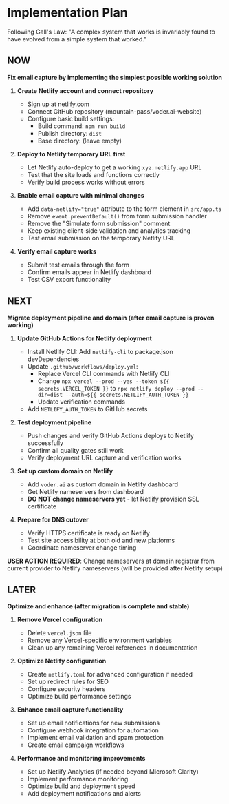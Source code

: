 # Implementation Plan

Following Gall's Law: "A complex system that works is invariably found to have evolved from a simple system that worked."

## NOW

**Fix email capture by implementing the simplest possible working solution**

1. **Create Netlify account and connect repository**
   - Sign up at netlify.com
   - Connect GitHub repository (mountain-pass/voder.ai-website)
   - Configure basic build settings:
     - Build command: `npm run build`
     - Publish directory: `dist`
     - Base directory: (leave empty)

2. **Deploy to Netlify temporary URL first**
   - Let Netlify auto-deploy to get a working `xyz.netlify.app` URL
   - Test that the site loads and functions correctly
   - Verify build process works without errors

3. **Enable email capture with minimal changes**
   - Add `data-netlify="true"` attribute to the form element in `src/app.ts`
   - Remove `event.preventDefault()` from form submission handler
   - Remove the "Simulate form submission" comment
   - Keep existing client-side validation and analytics tracking
   - Test email submission on the temporary Netlify URL

4. **Verify email capture works**
   - Submit test emails through the form
   - Confirm emails appear in Netlify dashboard
   - Test CSV export functionality

## NEXT

**Migrate deployment pipeline and domain (after email capture is proven working)**

1. **Update GitHub Actions for Netlify deployment**
   - Install Netlify CLI: Add `netlify-cli` to package.json devDependencies
   - Update `.github/workflows/deploy.yml`:
     - Replace Vercel CLI commands with Netlify CLI
     - Change `npx vercel --prod --yes --token ${{ secrets.VERCEL_TOKEN }}` to `npx netlify deploy --prod --dir=dist --auth=${{ secrets.NETLIFY_AUTH_TOKEN }}`
     - Update verification commands
   - Add `NETLIFY_AUTH_TOKEN` to GitHub secrets

2. **Test deployment pipeline**
   - Push changes and verify GitHub Actions deploys to Netlify successfully
   - Confirm all quality gates still work
   - Verify deployment URL capture and verification works

3. **Set up custom domain on Netlify**
   - Add `voder.ai` as custom domain in Netlify dashboard
   - Get Netlify nameservers from dashboard
   - **DO NOT change nameservers yet** - let Netlify provision SSL certificate

4. **Prepare for DNS cutover**
   - Verify HTTPS certificate is ready on Netlify
   - Test site accessibility at both old and new platforms
   - Coordinate nameserver change timing

**USER ACTION REQUIRED**: Change nameservers at domain registrar from current provider to Netlify nameservers (will be provided after Netlify setup)

## LATER

**Optimize and enhance (after migration is complete and stable)**

1. **Remove Vercel configuration**
   - Delete `vercel.json` file
   - Remove any Vercel-specific environment variables
   - Clean up any remaining Vercel references in documentation

2. **Optimize Netlify configuration**
   - Create `netlify.toml` for advanced configuration if needed
   - Set up redirect rules for SEO
   - Configure security headers
   - Optimize build performance settings

3. **Enhance email capture functionality**
   - Set up email notifications for new submissions
   - Configure webhook integration for automation
   - Implement email validation and spam protection
   - Create email campaign workflows

4. **Performance and monitoring improvements**
   - Set up Netlify Analytics (if needed beyond Microsoft Clarity)
   - Implement performance monitoring
   - Optimize build and deployment speed
   - Add deployment notifications and alerts